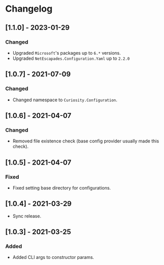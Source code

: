 # Changelog

## [1.1.0] - 2023-01-29

### Changed

- Upgraded `Microsoft`'s packages up to `6.*` versions.
- Upgraded `NetEscapades.Configuration.Yaml` up to `2.2.0`

## [1.0.7] - 2021-07-09

### Changed

- Changed namespace to `Curiosity.Configuration`.

## [1.0.6] - 2021-04-07

### Changed

- Removed file existence check (base config provider usually made this check).

## [1.0.5] - 2021-04-07

### Fixed

- Fixed setting base directory for configurations.

## [1.0.4] - 2021-03-29

- Sync release.

## [1.0.3] - 2021-03-25

### Added

- Added CLI args to constructor params.
